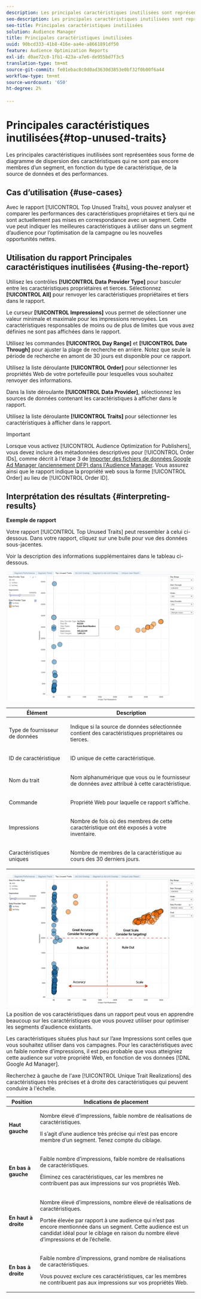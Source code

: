 ```yaml
---
description: Les principales caractéristiques inutilisées sont représentées sous forme de diagramme de dispersion des caractéristiques qui ne sont pas encore membres d’un segment, en fonction du type de caractéristique, de la source de données et des performances.
seo-description: Les principales caractéristiques inutilisées sont représentées sous forme de diagramme de dispersion des caractéristiques qui ne sont pas encore membres d’un segment, en fonction du type de caractéristique, de la source de données et des performances.
seo-title: Principales caractéristiques inutilisées
solution: Audience Manager
title: Principales caractéristiques inutilisées
uuid: 90bcd333-41b8-416e-aa4e-a8661891df50
feature: Audience Optimization Reports
exl-id: d0ae72c0-1fb1-423a-a7e6-de955bd7f3c5
translation-type: tm+mt
source-git-commit: fe01ebac8c0d0ad3630d3853e0bf32f0b00f6a44
workflow-type: tm+mt
source-wordcount: '650'
ht-degree: 2%

---
```


# Principales caractéristiques inutilisées{#top-unused-traits}

Les principales caractéristiques inutilisées sont représentées sous forme de diagramme de dispersion des caractéristiques qui ne sont pas encore membres d’un segment, en fonction du type de caractéristique, de la source de données et des performances.

## Cas d’utilisation {#use-cases}

Avec le rapport [!UICONTROL Top Unused Traits], vous pouvez analyser et comparer les performances des caractéristiques propriétaires et tiers qui ne sont actuellement pas mises en correspondance avec un segment. Cette vue peut indiquer les meilleures caractéristiques à utiliser dans un segment d’audience pour l’optimisation de la campagne ou les nouvelles opportunités nettes.

## Utilisation du rapport Principales caractéristiques inutilisées {#using-the-report}

Utilisez les contrôles **[!UICONTROL Data Provider Type]** pour basculer entre les caractéristiques propriétaires et tierces. Sélectionnez **[!UICONTROL All]** pour renvoyer les caractéristiques propriétaires et tiers dans le rapport.

Le curseur **[!UICONTROL Impressions]** vous permet de sélectionner une valeur minimale et maximale pour les impressions renvoyées. Les caractéristiques responsables de moins ou de plus de limites que vous avez définies ne sont pas affichées dans le rapport.

Utilisez les commandes **[!UICONTROL Day Range]** et **[!UICONTROL Date Through]** pour ajuster la plage de recherche en arrière. Notez que seule la période de recherche en amont de 30 jours est disponible pour ce rapport.

Utilisez la liste déroulante **[!UICONTROL Order]** pour sélectionner les propriétés Web de votre portefeuille pour lesquelles vous souhaitez renvoyer des informations.

Dans la liste déroulante **[!UICONTROL Data Provider]**, sélectionnez les sources de données contenant les caractéristiques à afficher dans le rapport.

Utilisez la liste déroulante **[!UICONTROL Traits]** pour sélectionner les caractéristiques à afficher dans le rapport.

>[!IMPORTANT]
>
>Lorsque vous activez [!UICONTROL Audience Optimization for Publishers], vous devez inclure des métadonnées descriptives pour [!UICONTROL Order IDs], comme décrit à l&#39;étape 3 de [Importer des fichiers de données Google Ad Manager (anciennement DFP) dans l&#39;Audience Manager](../../../reporting/audience-optimization-reports/aor-publishers/import-dfp.md). Vous assurez ainsi que le rapport indique la propriété web sous la forme [!UICONTROL Order] au lieu de [!UICONTROL Order ID].

## Interprétation des résultats {#interpreting-results}

**Exemple de rapport**

Votre rapport [!UICONTROL Top Unused Traits] peut ressembler à celui ci-dessous. Dans votre rapport, cliquez sur une bulle pour vue des données sous-jacentes.

Voir la description des informations supplémentaires dans le tableau ci-dessous.

![](assets/publisher_unused_traits.png)

<table id="table_AFE2540583C34835B04584693ADFD26A"> 
 <thead> 
  <tr> 
   <th colname="col1" class="entry"> Élément </th> 
   <th colname="col2" class="entry"> Description </th> 
  </tr>
 </thead>
 <tbody> 
  <tr> 
   <td colname="col1"> <p><span class="wintitle"> Type de fournisseur de données</span> </p> </td> 
   <td colname="col2"> <p>Indique si la source de données sélectionnée contient des caractéristiques propriétaires ou tierces. </p> </td> 
  </tr> 
  <tr> 
   <td colname="col1"> <p><span class="wintitle"> ID de caractéristique</span> </p> </td> 
   <td colname="col2"> <p>ID unique de cette caractéristique. </p> </td> 
  </tr> 
  <tr> 
   <td colname="col1"> <p><span class="wintitle"> Nom du trait</span> </p> </td> 
   <td colname="col2"> <p>Nom alphanumérique que vous ou le fournisseur de données avez attribué à cette caractéristique. </p> </td> 
  </tr> 
  <tr> 
   <td colname="col1"> <p><span class="wintitle"> Commande</span> </p> </td> 
   <td colname="col2"> <p>Propriété Web pour laquelle ce rapport s’affiche. </p> </td> 
  </tr> 
  <tr> 
   <td colname="col1"> <p><span class="wintitle"> Impressions</span> </p> </td> 
   <td colname="col2"> <p>Nombre de fois où des membres de cette caractéristique ont été exposés à votre inventaire. </p> </td> 
  </tr> 
  <tr> 
   <td colname="col1"> <p><span class="wintitle"> Caractéristiques uniques</span> </p> </td> 
   <td colname="col2"> <p>Nombre de membres de la caractéristique au cours des 30 derniers jours. </p> </td> 
  </tr> 
 </tbody> 
</table>

![](assets/publisher_unused_traits_final.png)

La position de vos caractéristiques dans un rapport peut vous en apprendre beaucoup sur les caractéristiques que vous pouvez utiliser pour optimiser les segments d’audience existants.

Les caractéristiques situées plus haut sur l’axe Impressions sont celles que vous souhaitez utiliser dans vos campagnes. Pour les caractéristiques avec un faible nombre d’impressions, il est peu probable que vous atteigniez cette audience sur votre propriété Web, en fonction de vos données [!DNL Google Ad Manager].

Recherchez à gauche de l&#39;axe [!UICONTROL Unique Trait Realizations] des caractéristiques très précises et à droite des caractéristiques qui peuvent conduire à l&#39;échelle.

<table id="table_A29253B30DFA4CD7B3B7C320DE0BDEA4"> 
 <thead> 
  <tr> 
   <th colname="col1" class="entry"> Position </th> 
   <th colname="col2" class="entry"> Indications de placement </th> 
  </tr> 
 </thead>
 <tbody> 
  <tr> 
   <td colname="col1"> <p> <b>Haut gauche</b> </p> </td> 
   <td colname="col2"> <p>Nombre élevé d’impressions, faible nombre de réalisations de caractéristiques. </p> <p>Il s’agit d’une audience très précise qui n’est pas encore membre d’un segment. Tenez compte du ciblage. </p> </td> 
  </tr> 
  <tr> 
   <td colname="col1"> <p> <b>En bas à gauche</b> </p> </td> 
   <td colname="col2"> <p>Faible nombre d’impressions, faible nombre de réalisations de caractéristiques. </p> <p> Éliminez ces caractéristiques, car les membres ne contribuent pas aux impressions sur vos propriétés Web. </p> </td> 
  </tr> 
  <tr> 
   <td colname="col1"> <p> <b>En haut à droite</b> </p> </td> 
   <td colname="col2"> <p>Nombre élevé d’impressions, nombre élevé de réalisations de caractéristiques. </p> <p>Portée élevée par rapport à une audience qui n’est pas encore mentionnée dans un segment. Cette audience est un candidat idéal pour le ciblage en raison du nombre élevé d’impressions et de l’échelle. </p> </td> 
  </tr> 
  <tr> 
   <td colname="col1"> <p> <b>En bas à droite</b> </p> </td> 
   <td colname="col2"> <p>Faible nombre d’impressions, grand nombre de réalisations de caractéristiques. </p> <p> Vous pouvez exclure ces caractéristiques, car les membres ne contribuent pas aux impressions sur vos propriétés Web. </p> </td> 
  </tr> 
 </tbody> 
</table>
